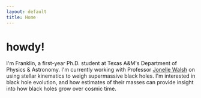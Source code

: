 ```yaml
---
layout: default
title: Home
---
```


# howdy!

I'm Franklin, a first-year Ph.D. student at Texas A&M's Department of Physics & Astronomy. I'm currently working with Professor [Jonelle Walsh](https://jonellewalsh.weebly.com/) on using stellar kinematics to weigh supermassive black holes. I'm interested in black hole evolution, and how estimates of their masses can provide insight into how black holes grow over cosmic time.



